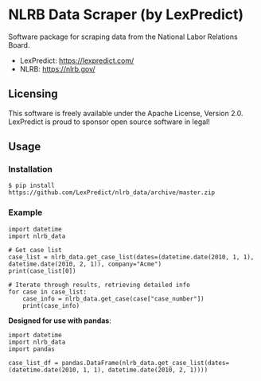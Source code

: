 # NLRB Data Scraper (by LexPredict)
Software package for scraping data from the National Labor Relations Board.

* LexPredict: https://lexpredict.com/
* NLRB: https://nlrb.gov/

## Licensing
This software is freely available under the Apache License, Version 2.0.  LexPredict is proud to sponsor open source software in legal!

## Usage

### Installation
```
$ pip install https://github.com/LexPredict/nlrb_data/archive/master.zip
```

### Example
```
import datetime
import nlrb_data

# Get case list
case_list = nlrb_data.get_case_list(dates=(datetime.date(2010, 1, 1), datetime.date(2010, 2, 1)), company="Acme")
print(case_list[0])

# Iterate through results, retrieving detailed info
for case in case_list:
    case_info = nlrb_data.get_case(case["case_number"])
    print(case_info)
```

**Designed for use with pandas**:
```
import datetime
import nlrb_data
import pandas

case_list_df = pandas.DataFrame(nlrb_data.get_case_list(dates=(datetime.date(2010, 1, 1), datetime.date(2010, 2, 1))))
```
